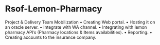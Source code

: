 # Rsof-Lemon-Pharmacy
Project &amp; Delivery Team Mobilization  • Creating Web portal.  • Hosting it on an oracle server.  • Integrate with WA channel.  • Integrating with lemon pharmacy API’s (Pharmacy locations &amp; Items availabilities).  • Reporting.  • Creating accounts to the insurance company. 
